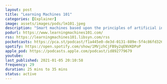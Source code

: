 ```yaml
---
layout: post
title: "Learning Machines 101"
categories: [Explainer]
image: assets/images/pods/lm101.jpeg
description: "Smart machines based upon the principles of artificial intelligence and machine learning are now prevalent in our everyday life. For example, artificially intelligent systems recognize our voices, sort our pictures, make purchasing suggestions, and can automatically fly planes and drive cars. In this podcast series, we examine such questions such as: How do these devices work? Where do they come from? And how can we make them even smarter and more human-like? These are the questions that will be addressed in this podcast series!"
podurl: https://www.learningmachines101.com/
rss: https://learningmachines101.libsyn.com/rss
pocketcasts: https://pca.st/podcast/f1a445e0-de3d-0131-889e-5f4c86fd3263
spotify: https://open.spotify.com/show/1MVjzhCjFB9y2qENVKDPoP
apple_pod: https://podcasts.apple.com/podcast/id892779679
youtube:
last_published: 2021-01-05 20:10:58
frequency: 29
duration: 25 mins to 35 mins
status: active
---
```

